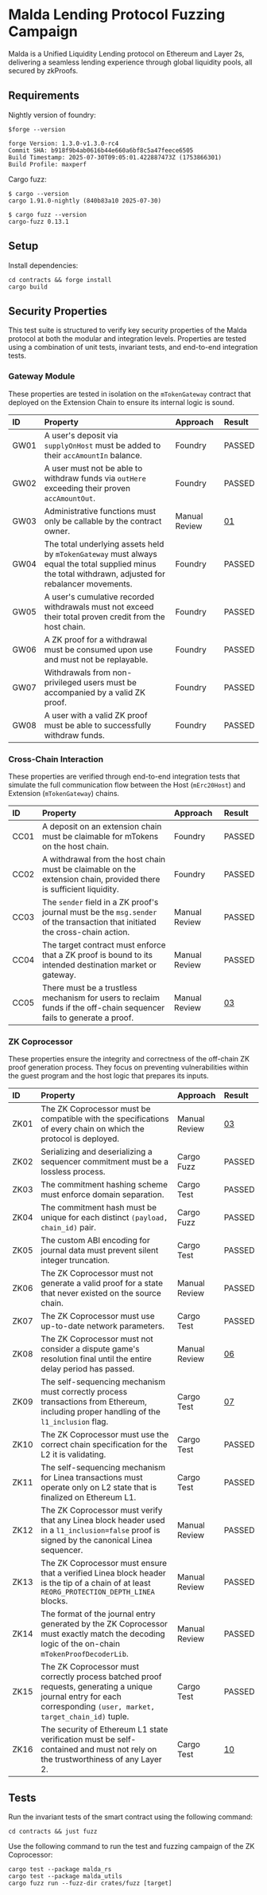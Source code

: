 # Malda Lending Protocol Fuzzing Campaign

Malda is a Unified Liquidity Lending protocol on Ethereum and Layer 2s,
delivering a seamless lending experience through global liquidity pools, all
secured by zkProofs.

## Requirements

Nightly version of foundry:

```shell
$forge --version

forge Version: 1.3.0-v1.3.0-rc4
Commit SHA: b918f9b4ab0616b44e660a6bf8c5a47feece6505
Build Timestamp: 2025-07-30T09:05:01.422887473Z (1753866301)
Build Profile: maxperf
```

Cargo fuzz:

```shell
$ cargo --version
cargo 1.91.0-nightly (840b83a10 2025-07-30)

$ cargo fuzz --version
cargo-fuzz 0.13.1
```

## Setup

Install dependencies:

```shell
cd contracts && forge install
cargo build
```

## Security Properties

This test suite is structured to verify key security properties of the Malda
protocol at both the modular and integration levels. Properties are tested using
a combination of unit tests, invariant tests, and end-to-end integration tests.

### Gateway Module

These properties are tested in isolation on the `mTokenGateway` contract that
deployed on the Extension Chain to ensure its internal logic is sound.

| ID   | Property                                                                                                                                               | Approach      | Result                |
| :--- | :----------------------------------------------------------------------------------------------------------------------------------------------------- | :------------ | :-------------------- |
| GW01 | A user's deposit via `supplyOnHost` must be added to their `accAmountIn` balance.                                                                      | Foundry       | PASSED                |
| GW02 | A user must not be able to withdraw funds via `outHere` exceeding their proven `accAmountOut`.                                                         | Foundry       | PASSED                |
| GW03 | Administrative functions must only be callable by the contract owner.                                                                                  | Manual Review | [01](/findings/01.md) |
| GW04 | The total underlying assets held by `mTokenGateway` must always equal the total supplied minus the total withdrawn, adjusted for rebalancer movements. | Foundry       | PASSED                |
| GW05 | A user's cumulative recorded withdrawals must not exceed their total proven credit from the host chain.                                                | Foundry       | PASSED                |
| GW06 | A ZK proof for a withdrawal must be consumed upon use and must not be replayable.                                                                      | Foundry       | PASSED                |
| GW07 | Withdrawals from non-privileged users must be accompanied by a valid ZK proof.                                                                         | Foundry       | PASSED                |
| GW08 | A user with a valid ZK proof must be able to successfully withdraw funds.                                                                              | Foundry       | PASSED                |

### Cross-Chain Interaction

These properties are verified through end-to-end integration tests that simulate
the full communication flow between the Host (`mErc20Host`) and Extension
(`mTokenGateway`) chains.

| ID   | Property                                                                                                                      | Approach      | Result                |
| :--- | :---------------------------------------------------------------------------------------------------------------------------- | :------------ | :-------------------- |
| CC01 | A deposit on an extension chain must be claimable for mTokens on the host chain.                                              | Foundry       | PASSED                |
| CC02 | A withdrawal from the host chain must be claimable on the extension chain, provided there is sufficient liquidity.            | Foundry       | PASSED                |
| CC03 | The `sender` field in a ZK proof's journal must be the `msg.sender` of the transaction that initiated the cross-chain action. | Manual Review | PASSED                |
| CC04 | The target contract must enforce that a ZK proof is bound to its intended destination market or gateway.                      | Manual Review | PASSED                |
| CC05 | There must be a trustless mechanism for users to reclaim funds if the off-chain sequencer fails to generate a proof.          | Manual Review | [03](/findings/03.md) |

### ZK Coprocessor

These properties ensure the integrity and correctness of the off-chain ZK proof
generation process. They focus on preventing vulnerabilities within the guest
program and the host logic that prepares its inputs.

| ID   | Property                                                                                                                                                            | Approach      | Result                |
| :--- | :------------------------------------------------------------------------------------------------------------------------------------------------------------------ | :------------ | :-------------------- |
| ZK01 | The ZK Coprocessor must be compatible with the specifications of every chain on which the protocol is deployed.                                                     | Manual Review | [03](/findings/03.md) |
| ZK02 | Serializing and deserializing a sequencer commitment must be a lossless process.                                                                                    | Cargo Fuzz    | PASSED                |
| ZK03 | The commitment hashing scheme must enforce domain separation.                                                                                                       | Cargo Test    | PASSED                |
| ZK04 | The commitment hash must be unique for each distinct `(payload, chain_id)` pair.                                                                                    | Cargo Fuzz    | PASSED                |
| ZK05 | The custom ABI encoding for journal data must prevent silent integer truncation.                                                                                    | Cargo Test    | PASSED                |
| ZK06 | The ZK Coprocessor must not generate a valid proof for a state that never existed on the source chain.                                                              | Manual Review | PASSED                |
| ZK07 | The ZK Coprocessor must use up-to-date network parameters.                                                                                                          | Cargo Test    | PASSED                |
| ZK08 | The ZK Coprocessor must not consider a dispute game's resolution final until the entire delay period has passed.                                                    | Manual Review | [06](/findings/06.md) |
| ZK09 | The self-sequencing mechanism must correctly process transactions from Ethereum, including proper handling of the `l1_inclusion` flag.                              | Cargo Test    | [07](/findings/07.md) |
| ZK10 | The ZK Coprocessor must use the correct chain specification for the L2 it is validating.                                                                            | Cargo Test    | PASSED                |
| ZK11 | The self-sequencing mechanism for Linea transactions must operate only on L2 state that is finalized on Ethereum L1.                                                | Cargo Test    | PASSED                |
| ZK12 | The ZK Coprocessor must verify that any Linea block header used in a `l1_inclusion=false` proof is signed by the canonical Linea sequencer.                         | Manual Review | PASSED                |
| ZK13 | The ZK Coprocessor must ensure that a verified Linea block header is the tip of a chain of at least `REORG_PROTECTION_DEPTH_LINEA` blocks.                          | Manual Review | PASSED                |
| ZK14 | The format of the journal entry generated by the ZK Coprocessor must exactly match the decoding logic of the on-chain `mTokenProofDecoderLib`.                      | Manual Review | PASSED                |
| ZK15 | The ZK Coprocessor must correctly process batched proof requests, generating a unique journal entry for each corresponding `(user, market, target_chain_id)` tuple. | Cargo Test    | PASSED                |
| ZK16 | The security of Ethereum L1 state verification must be self-contained and must not rely on the trustworthiness of any Layer 2.                                      | Cargo Test    | [10](/findings/10.md) |

## Tests

Run the invariant tests of the smart contract using the following command:

```shell
cd contracts && just fuzz
```

Use the following command to run the test and fuzzing campaign of the ZK
Coprocessor:

```shell
cargo test --package malda_rs
cargo test --package malda_utils
cargo fuzz run --fuzz-dir crates/fuzz [target]
```
